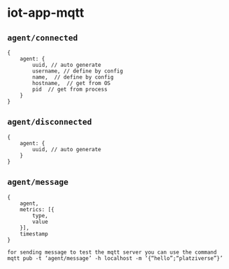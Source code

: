 # iot-app-mqtt

## `agent/connected`
```JS
{
    agent: {
        uuid, // auto generate
        username, // define by config
        name,  // define by config
        hostname,  // get from OS
        pid  // get from process
    }
}
```
## `agent/disconnected`
```JS
{
    agent: {
        uuid, // auto generate
    }
}
```
## `agent/message`
```JS
{
    agent,
    metrics: [{
        type,
        value
    }],
    timestamp
}
```
```
for sending message to test the mqtt server you can use the command
mqtt pub -t ‘agent/message’ -h localhost -m ‘{“hello”;“platziverse”}’
```